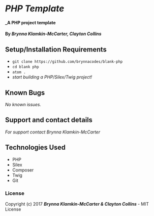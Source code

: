 # _PHP Template_

#### _A PHP project template

#### By _**Brynna Klamkin-McCarter, Clayton Collins**_

## Setup/Installation Requirements

* `git clone https://github.com/brynnacodes/blank-php`
* `cd blank php`
* `atom .`
* _start building a PHP/Silex/Twig project!_

## Known Bugs

_No known issues._

## Support and contact details

_For support contact Brynna Klamkin-McCarter_

## Technologies Used

* PHP 
* Silex
* Composer
* Twig
* Git

### License

Copyright (c) 2017 **_Brynna Klamkin-McCarter & Clayton Collins_** - MIT License
